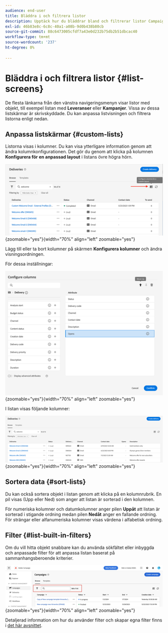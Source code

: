 ```yaml
---
audience: end-user
title: Bläddra i och filtrera listor
description: Upptäck hur du bläddrar bland och filtrerar listor Campaign Web v8
exl-id: 46b83e8c-6c8c-40a1-a08b-9d0b438b80cb
source-git-commit: 88c6473005cfdf7a43e0d232b75db2b51dbcac40
workflow-type: tm+mt
source-wordcount: '237'
ht-degree: 0%

---
```


# Bläddra i och filtrera listor {#list-screens}

De flesta länkarna från den vänstra navigeringsmenyn visar listor med objekt, till exempel listan med **Leveranser** eller **Kampanjer**. Vissa av dessa listskärmar är skrivskyddade. Du kan anpassa listvisningen och filtrera listorna enligt nedan.

## Anpassa listskärmar {#custom-lists}

Listorna visas i kolumner. Du kan visa ytterligare information genom att ändra kolumnkonfigurationen. Det gör du genom att klicka på kolumnen **Konfigurera för en anpassad layout** i listans övre högra hörn.

![](assets/config-columns.png){zoomable="yes"}{width="70%" align="left" zoomable="yes"}

Lägg till eller ta bort kolumner på skärmen **Konfigurera kolumner** och ändra visningsordningen.

För dessa inställningar:

![](assets/columns.png){zoomable="yes"}{width="70%" align="left" zoomable="yes"}

I listan visas följande kolumner:

![](assets/column-sample.png){zoomable="yes"}{width="70%" align="left" zoomable="yes"}

## Sortera data {#sort-lists}

Du kan också sortera objekt i listan genom att klicka på en kolumnrubrik. En pil visas (Upp eller Ned) som anger att listan är sorterad i den kolumnen.

För numeriska kolumner och datumkolumner anger pilen **Uppåt** att listan är sorterad i stigande ordning medan pilen **Nedåt** anger en fallande ordning. För strängar eller alfanumeriska kolumner visas värdena i alfabetisk ordning.

## Filter {#list-built-in-filters}

Om du vill hitta objekt snabbare kan du använda sökfältet eller inbyggda och anpassade filter för att anpassa listan baserat på sammanhangsberoende kriterier.

![](assets/filter.png){zoomable="yes"}{width="70%" align="left" zoomable="yes"}

Detaljerad information om hur du använder filter och skapar egna filter finns i [det här avsnittet](../query/filter.md).

<!--
## Use advanced attributes {#adv-attributes}

>[!CONTEXTUALHELP]
>id="acw_attributepicker_advancedfields"
>title="Display advanced attributes"
>abstract="Only the most common attributes are displayed by default in the attribute list. Activate the **Display advanced attributes** toggle to see all available attributes for the current list in the left palette of the rule builder, such as nodes, groupings, 1-1 links, 1-N links."

>[!CONTEXTUALHELP]
>id="acw_rulebuilder_advancedfields"
>title="Rule builder advanced fields"
>abstract="Only the most common attributes are displayed by default in the attribute list. Activate the **Display advanced attributes** toggle to see all available attributes for the current list in the left palette of the rule builder, such as nodes, groupings, 1-1 links, 1-N links."

>[!CONTEXTUALHELP]
>id="acw_rulebuilder_properties_advanced"
>title="Rule builder advanced attributes"
>abstract="Only the most common attributes are displayed by default in the attribute list. Activate the **Display advanced attributes** toggle to see all available attributes for the current list in the left palette of the rule builder, such as nodes, groupings, 1-1 links, 1-N links."


Only most common attributes are displayed by default in the attribute list and filter configuration screens. Attributes which were set as `advanced` attributes in the data schema are hidden from the configuration screens. 

Activate the **Display advanced attributes** toggle to see all available attributes for the current list in the left palette of the rule builder, such as nodes, groupings, 1-1 links, 1-N links. The attribute list is updated instantly.


![](assets/adv-toggle.png){zoomable="yes"}{width="70%" align="left" zoomable="yes"}
-->